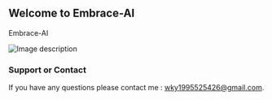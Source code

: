 ## Welcome to Embrace-AI

Embrace-AI

![Image description](https://raw.githubusercontent.com/WuKaiYi/Embrace-AI.github.io/master/ICON.png)





### Support or Contact

If you have any questions please contact me : wky1995525426@gmail.com.
